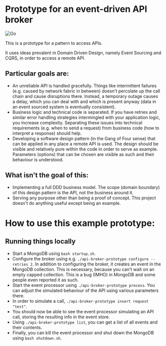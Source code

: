 # Prototype for an event-driven API broker

![Go](https://github.com/UlrichEckhardt/api-broker-prototype/workflows/Go/badge.svg)

This is a prototype for a pattern to access APIs.

It uses ideas prevalent in Domain Driven Design, namely Event Sourcing and CQRS, in order to access a remote API.

## Particular goals are:

 - An unreliable API is handled gracefully.
   Things like intermittent failures (e.g. caused by network fabric in between)
   doesn't percolate up the call chain and cause disruptions there. Instead, a
   temporary outage causes a delay, which you can deal with and which is present
   anyway (data in an event sourced system is eventually consistent).
 - Business logic and technical code is separated.
   If you have retries and similar error handling strategies intermingled with
   your application logic, you increase complexity. Separating these issues into
   technical requirements (e.g. when to send a request) from business code (how
   to interpret a response) should help.
 - Developing a software design pattern (in the Gang of Four sense) that can be
   applied in any place a remote API is used. The design should be visible and
   relatively pure within the code in order to serve as example. Parameters
   (options) that can be chosen are visible as such and their behaviour is
   understood.

## What isn't the goal of this:

 - Implementing a full DDD business model.
   The scope (domain boundary) of this design pattern is the API, not the business around it.
 - Serving any purpose other than being a proof of concept.
   This project doesn't do anything useful except being an example.


#  How to use this example prototype:

## Running things locally

 - Start a MongoDB using `bash startup.sh`.
 - Configure the broker using e.g. `./api-broker-prototype configure --retries 2`.
   In addition to configuring the broker, it creates an event in the MongoDB
   collection. This is necessary, because you can't wait on an empty capped
   collection. This is a bug (IMHO) in MongoDB and some people even reported
   it as such.
 - Start the event processor using `./api-broker-prototype process`. You can adjust
   the simulated behaviour of the API using various parameters there.
 - In order to simulate a call, `./api-broker-prototype insert request "test"`.
 - You should now be able to see the event processor simulating an API call, storing
   the resulting info in the event store.
 - Using `./api-broker-prototype list`, you can get a list of all events and their
   contents.
 - Finally, you can kill the event processor and shut down the MongoDB using
   `bash shutdown.sh`.
